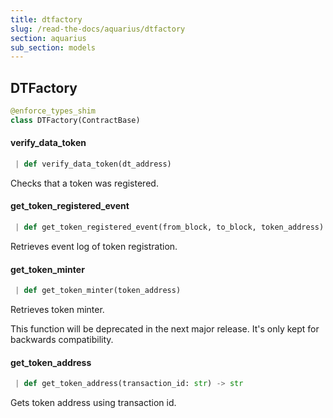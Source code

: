 ```yaml
---
title: dtfactory
slug: /read-the-docs/aquarius/dtfactory
section: aquarius
sub_section: models
---
```

## DTFactory

```python
@enforce_types_shim
class DTFactory(ContractBase)
```

#### verify\_data\_token

```python
 | def verify_data_token(dt_address)
```

Checks that a token was registered.

#### get\_token\_registered\_event

```python
 | def get_token_registered_event(from_block, to_block, token_address)
```

Retrieves event log of token registration.

#### get\_token\_minter

```python
 | def get_token_minter(token_address)
```

Retrieves token minter.

This function will be deprecated in the next major release.
It's only kept for backwards compatibility.

#### get\_token\_address

```python
 | def get_token_address(transaction_id: str) -> str
```

Gets token address using transaction id.

